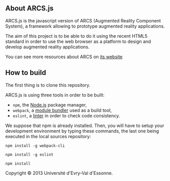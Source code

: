 About ARCS.js
-------------

ARCS.js is the javascript version of ARCS (Augmented Reality Component System),
a framework allowing to prototype augmented reality applications.

The aim of this project is to be able to do it using the recent HTML5 standard
in order to use the web browser as a platform to design and develop augmented
reality applications.

You can see more resources about ARCS on [its website](http://arcs.ibisc.fr)


How to build
------------
The first thing is to clone this repository.

ARCS.js is using three tools in order to be built: 
 - `npm`, the [Node.js](https://nodejs.org) package manager, 
 - `webpack`, a [module bundler](http://webpack.js.org/) used as a build tool,  
 - `eslint`, a [linter](https://eslint.org/) in order to check code consistency.

We suppose that npm is already installed. Then, you will have to setup your 
development environment by typing these commands, 
the last one being executed in the local sources repository:

`npm install -g webpack-cli`

`npm install -g eslint`

`npm install`

Copyright © 2013 Université d'Evry-Val d'Essonne.
